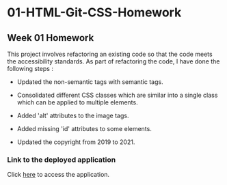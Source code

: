 # 01-HTML-Git-CSS-Homework

## Week 01 Homework

This project involves refactoring an existing code so that the code meets the accessibility standards. As part of refactoring the code, I have done the following steps :

* Updated the non-semantic tags with semantic tags.

* Consolidated different CSS classes which are similar into a single class which can be applied to multiple elements.

* Added 'alt' attributes to the image tags.

* Added missing 'id' attributes to some elements.

* Updated the copyright from 2019 to 2021.


### Link to the deployed application

Click [here](https://sghosh17.github.io/01-HTML-Git-CSS-Homework/) to access the application.

